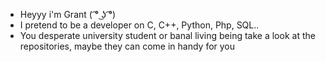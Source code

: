 - Heyyy i'm Grant ( ͡° ͜ʖ ͡°)
- I pretend to be a developer on C, C++, Python, Php, SQL..
- You desperate university student or banal living being take a look at the repositories, maybe they can come in handy for you

<!---
Grant46/Grant46 is a ✨ special ✨ repository because its `README.md` (this file) appears on your GitHub profile.
You can click the Preview link to take a look at your changes.
--->
